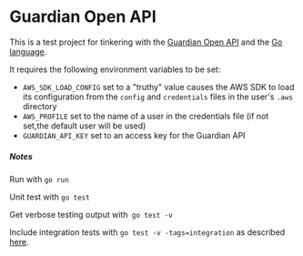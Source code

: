 # Guardian Open API
This is a test project for tinkering with the
[Guardian Open API](https://open-platform.theguardian.com/documentation/)
and the
[Go language](https://golang.org/).

It requires the following environment variables to be set:

* `AWS_SDK_LOAD_CONFIG` set to a "truthy" value causes the AWS SDK to load its configuration from 
  the `config` and `credentials` files in the user's `.aws` directory 
* `AWS_PROFILE` set to the name of a user in the credentials file (if not set,the default user will be used)
* `GUARDIAN_API_KEY` set to an access key for the Guardian API

##### Notes

Run with `go run`

Unit test with `go test`

Get verbose testing output with` go test -v`

Include integration tests with `go test -v -tags=integration` as described [here](http://peter.bourgon.org/go-in-production/#testing-and-validation).

